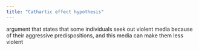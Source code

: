 ```yaml
---
title: "Cathartic effect hypothesis"
---
```

argument that states that some individuals seek out violent media because of their aggressive predispositions, and this media can make them less violent

